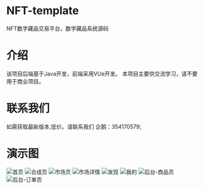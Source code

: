 # NFT-template
NFT数字藏品交易平台，数字藏品系统源码

# 介绍
该项目后端基于Java开发，前端采用VUe开发。
本项目主要供交流学习，请不要用于商业项目。

# 联系我们
如需获取最新版本,低价。请联系我们 企鹅：354170579;

# 演示图
![首页](https://github.com/bobababa/nft-template/assets/45159200/d6e00f80-828a-4dcb-a1d3-2954e3c326bd)
![合成页](https://github.com/bobababa/nft-template/assets/45159200/5fd81a62-f365-4e78-ad19-4ccf0c86dbc1)
![市场页](https://github.com/bobababa/nft-template/assets/45159200/a316b629-e772-4f28-b34d-1eba92b78b2b)
![市场详情](https://github.com/bobababa/nft-template/assets/45159200/ca418862-adda-4284-baeb-daa2d1b37a96)
![发现](https://github.com/bobababa/nft-template/assets/45159200/328981a4-b512-4589-a793-815745ecc624)
![我的](https://github.com/bobababa/nft-template/assets/45159200/82e112e8-f0be-484a-971b-bd7fbf1767c0)
![后台-商品页](https://github.com/bobababa/nft-template/assets/45159200/869615ed-f5dd-4ac8-b58e-a3af17844114)
![后台-订单页](https://github.com/bobababa/nft-template/assets/45159200/e845d27c-f4c8-4978-b9df-86b3e94631c6)
